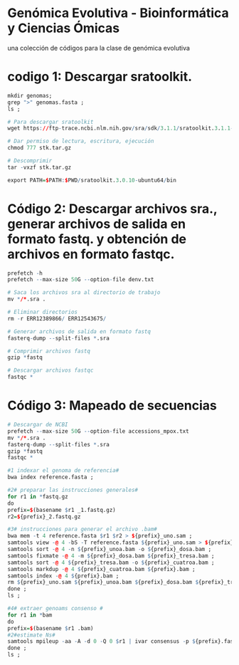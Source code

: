 # Genómica Evolutiva - Bioinformática y Ciencias Ómicas
una colección de códigos para la clase de genómica evolutiva

# codigo 1: Descargar sratoolkit.
```r
mkdir genomas;
grep ">" genomas.fasta ;
ls ;

# Para descargar sratoolkit
wget https://ftp-trace.ncbi.nlm.nih.gov/sra/sdk/3.1.1/sratoolkit.3.1.1-ubuntu64.tar.gz -O stk.tar.gz

# Dar permiso de lectura, escritura, ejecución
chmod 777 stk.tar.gz

# Descomprimir
tar -vxzf stk.tar.gz

export PATH=$PATH:$PWD/sratoolkit.3.0.10-ubuntu64/bin
```

# Código 2: Descargar archivos sra., generar archivos de salida en formato fastq. y obtención de archivos en formato fastqc.
```r
prefetch -h 
prefetch --max-size 50G --option-file denv.txt

# Saca los archivos sra al directorio de trabajo
mv */*.sra .

# Eliminar directorios
rm -r ERR12389866/ ERR12543675/

# Generar archivos de salida en formato fastq
fasterq-dump --split-files *.sra 

# Comprimir archivos fastq
gzip *fastq

# Descargar archivos fastqc
fastqc *
```
# Código 3: Mapeado de secuencias
```r
# Descargar de NCBI
prefetch --max-size 50G --option-file accessions_mpox.txt
mv */*.sra .
fasterq-dump --split-files *.sra
gzip *fastq
fastqc *

#1 indexar el genoma de referencia#
bwa index reference.fasta ;

#2# preparar las instrucciones generales#
for r1 in *fastq.gz
do
prefix=$(basename $r1 _1.fastq.gz)
r2=${prefix}_2.fastq.gz

#3# instrucciones para generar el archivo .bam#
bwa mem -t 4 reference.fasta $r1 $r2 > ${prefix}_uno.sam ;
samtools view -@ 4 -bS -T reference.fasta ${prefix}_uno.sam > ${prefix}_unoa.bam ;
samtools sort -@ 4 -n ${prefix}_unoa.bam -o ${prefix}_dosa.bam ;
samtools fixmate -@ 4 -m ${prefix}_dosa.bam ${prefix}_tresa.bam ;
samtools sort -@ 4 ${prefix}_tresa.bam -o ${prefix}_cuatroa.bam ;
samtools markdup -@ 4 ${prefix}_cuatroa.bam ${prefix}.bam ;
samtools index -@ 4 ${prefix}.bam ;
rm ${prefix}_uno.sam ${prefix}_unoa.bam ${prefix}_dosa.bam ${prefix}_tresa.bam ${prefix}_cuatroa.bam ;
done ;
ls ;

#4# extraer genoams consenso #
for r1 in *bam
do
prefix=$(basename $r1 .bam)
#2#estimate Ns#
samtools mpileup -aa -A -d 0 -Q 0 $r1 | ivar consensus -p ${prefix}.fasta -q 25 -t 0.6 -m 10 ;
done ; 
ls ;
```
